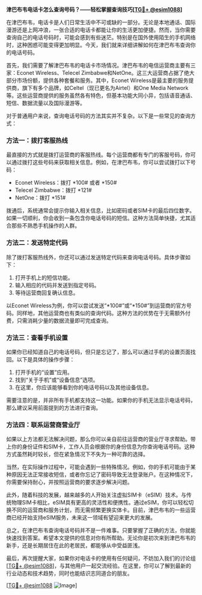 **津巴布韦电话卡怎么查询号码？——轻松掌握查询技巧[[TG💪+ @esim1088](https://t.me/s/esim1088)]**

在津巴布韦，电话卡是人们日常生活中不可或缺的一部分。无论是本地通话、国际漫游还是上网冲浪，一张合适的电话卡都能让你的生活更加便捷。然而，当你需要查询自己的电话号码时，可能会感到有些迷茫。特别是在国外使用陌生的手机网络时，这种困惑可能变得更加明显。今天，我们就来详细讲解如何在津巴布韦查询你的电话号码。

首先，我们需要了解津巴布韦的电话卡市场情况。津巴布韦的电信运营商主要有三家：Econet Wireless、Telecel Zimbabwe和NetOne。这三大运营商占据了绝大部分市场份额，提供各种套餐和服务。其中，Econet Wireless是最主要的服务提供商，旗下有多个品牌，如Celtel（现已更名为Airtel）和One Media Network等。这些运营商提供的服务虽然各有特色，但基本功能大同小异，包括语音通话、短信、数据流量以及国际漫游等。

对于普通用户来说，查询电话号码的方法其实并不复杂。以下是一些常见的查询方式：

### 方法一：拨打客服热线

最直接的方式就是拨打运营商的客服热线。每个运营商都有专门的客服号码，你可以通过拨打这些号码来获取相关信息。例如，在津巴布韦，你可以尝试拨打以下号码：

- Econet Wireless：拨打 *100# 或者 *150#
- Telecel Zimbabwe：拨打 *121#
- NetOne：拨打 *151#

拨通后，系统通常会提示你输入相关信息，比如密码或者SIM卡的最后四位数字。如果一切顺利，你会收到一条包含你电话号码的短信。这种方法简单快捷，尤其适合那些不熟悉手机操作的人群。

### 方法二：发送特定代码

除了拨打客服热线外，你还可以通过发送特定代码来查询电话号码。具体步骤如下：

1. 打开手机上的短信功能。
2. 输入相应的代码并发送到指定号码。
3. 等待运营商回复确认信息。

以Econet Wireless为例，你可以尝试发送“*100#”或“*150#”到运营商的官方号码。同样地，其他运营商也有类似的查询代码。这种方法的优势在于无需额外付费，只需消耗少量的数据流量即可完成查询。

### 方法三：查看手机设置

如果你已经知道自己的电话号码，但只是忘记了，那么可以通过手机的设置页面找回。以下是具体的操作步骤：

1. 打开手机的“设置”应用。
2. 找到“关于手机”或“设备信息”选项。
3. 在这里，你应该能够看到你的电话号码以及其他设备信息。

需要注意的是，并非所有手机都支持这一功能。如果你的手机无法显示电话号码，那么建议采用前面提到的方法进行查询。

### 方法四：联系运营商营业厅

如果以上方法都无法解决问题，那么你可以亲自前往运营商的营业厅寻求帮助。带上你的身份证件和SIM卡，工作人员会根据你的身份信息为你查询电话号码。这种方式虽然耗时较长，但在紧急情况下不失为一种可靠的选择。

当然，在实际操作过程中，可能会遇到一些特殊情况。例如，你的手机可能由于某种原因无法正常接收短信，或者你忘记了密码导致无法登录账户。在这种情况下，你需要保持耐心，并按照运营商的要求逐步解决问题。

此外，随着科技的发展，越来越多的人开始关注虚拟SIM卡（eSIM）技术。与传统物理SIM卡相比，eSIM具有更高的灵活性和便携性。通过eSIM，你可以轻松切换不同的运营商和服务计划，而无需频繁更换实体卡。目前，津巴布韦的一些运营商已经开始支持eSIM服务，未来这一领域有望迎来更大的发展。

总之，在津巴布韦查询电话号码并不是一件难事。只要掌握了正确的方法，你就能快速找到答案。希望本文提供的信息对你有所帮助。无论你是初次来到津巴布韦的新手，还是长期居住在此的老居民，都能够从中受益匪浅。

最后，再次提醒大家，如果你对电话卡的使用有任何疑问，不妨加入我们的讨论组[[TG💪+ @esim1088](https://t.me/s/esim1088)]，与其他用户一起交流经验。在这里，你可以了解到最新的行业动态和技术趋势，同时也能结识志同道合的朋友。

[[TG💪+ @esim1088](https://t.me/s/esim1088) ![Image](https://i.postimg.cc/4NQfJmqS/Snipaste-2025-05-13-00-14-12.png)]
